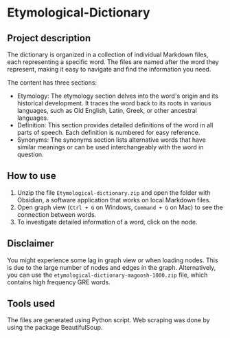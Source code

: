 # Etymological-Dictionary

## Project description
The dictionary is organized in a collection of individual Markdown files, each representing a specific word. The files are named after the word they represent, making it easy to navigate and find the information you need. 

The content has three sections:
- Etymology: The etymology section delves into the word's origin and its historical development. It traces the word back to its roots in various languages, such as Old English, Latin, Greek, or other ancestral languages.
- Definition: This section provides detailed definitions of the word in all parts of speech. Each definition is numbered for easy reference.
- Synonyms: The synonyms section lists alternative words that have similar meanings or can be used interchangeably with the word in question.

## How to use

1. Unzip the file `Etymological-dictionary.zip` and open the folder with Obsidian, a software application that works on local Markdown files. 
2. Open graph view (`Ctrl + G` on Windows, `Command + G` on Mac) to see the connection between words. 
3. To investigate detailed information of a word, click on the node.

## Disclaimer

You might experience some lag in graph view or when loading nodes. This is due to the large number of nodes and edges in the graph. Alternatively, you can use the `etymological-dictionary-magoosh-1000.zip` file, which contains high frequency GRE words.

## Tools used

The files are generated using Python script. Web scraping was done by using the package BeautifulSoup. 
